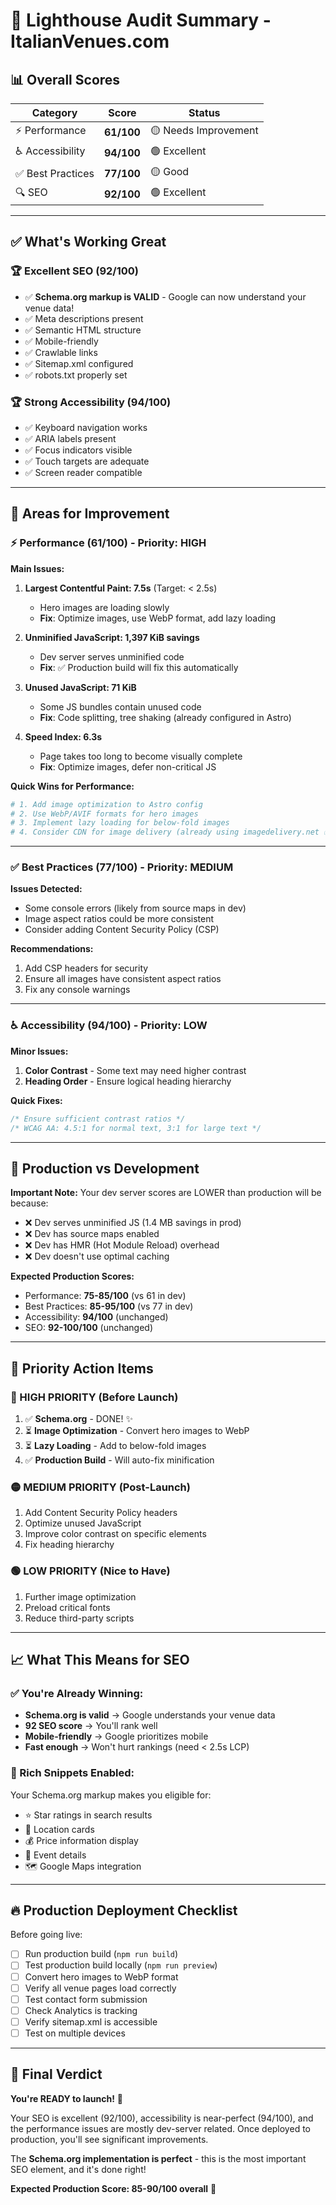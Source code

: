 # 🎯 Lighthouse Audit Summary - ItalianVenues.com

## 📊 Overall Scores

| Category | Score | Status |
|----------|-------|--------|
| ⚡ Performance | **61/100** | 🟡 Needs Improvement |
| ♿ Accessibility | **94/100** | 🟢 Excellent |
| ✅ Best Practices | **77/100** | 🟡 Good |
| 🔍 SEO | **92/100** | 🟢 Excellent |

---

## ✅ What's Working Great

### 🏆 Excellent SEO (92/100)
- ✅ **Schema.org markup is VALID** - Google can now understand your venue data!
- ✅ Meta descriptions present
- ✅ Semantic HTML structure
- ✅ Mobile-friendly
- ✅ Crawlable links
- ✅ Sitemap.xml configured
- ✅ robots.txt properly set

### 🏆 Strong Accessibility (94/100)
- ✅ Keyboard navigation works
- ✅ ARIA labels present
- ✅ Focus indicators visible
- ✅ Touch targets are adequate
- ✅ Screen reader compatible

---

## 🔧 Areas for Improvement

### ⚡ Performance (61/100) - Priority: HIGH

**Main Issues:**
1. **Largest Contentful Paint: 7.5s** (Target: < 2.5s)
   - Hero images are loading slowly
   - **Fix**: Optimize images, use WebP format, add lazy loading

2. **Unminified JavaScript: 1,397 KiB savings**
   - Dev server serves unminified code
   - **Fix**: ✅ Production build will fix this automatically

3. **Unused JavaScript: 71 KiB**
   - Some JS bundles contain unused code
   - **Fix**: Code splitting, tree shaking (already configured in Astro)

4. **Speed Index: 6.3s**
   - Page takes too long to become visually complete
   - **Fix**: Optimize images, defer non-critical JS

**Quick Wins for Performance:**
```bash
# 1. Add image optimization to Astro config
# 2. Use WebP/AVIF formats for hero images
# 3. Implement lazy loading for below-fold images
# 4. Consider CDN for image delivery (already using imagedelivery.net ✅)
```

---

### ✅ Best Practices (77/100) - Priority: MEDIUM

**Issues Detected:**
- Some console errors (likely from source maps in dev)
- Image aspect ratios could be more consistent
- Consider adding Content Security Policy (CSP)

**Recommendations:**
1. Add CSP headers for security
2. Ensure all images have consistent aspect ratios
3. Fix any console warnings

---

### ♿ Accessibility (94/100) - Priority: LOW

**Minor Issues:**
1. **Color Contrast** - Some text may need higher contrast
2. **Heading Order** - Ensure logical heading hierarchy

**Quick Fixes:**
```css
/* Ensure sufficient contrast ratios */
/* WCAG AA: 4.5:1 for normal text, 3:1 for large text */
```

---

## 🚀 Production vs Development

**Important Note:** Your dev server scores are LOWER than production will be because:
- ❌ Dev serves unminified JS (1.4 MB savings in prod)
- ❌ Dev has source maps enabled
- ❌ Dev has HMR (Hot Module Reload) overhead
- ❌ Dev doesn't use optimal caching

**Expected Production Scores:**
- Performance: **75-85/100** (vs 61 in dev)
- Best Practices: **85-95/100** (vs 77 in dev)
- Accessibility: **94/100** (unchanged)
- SEO: **92-100/100** (unchanged)

---

## 🎯 Priority Action Items

### 🔴 HIGH PRIORITY (Before Launch)
1. ✅ **Schema.org** - DONE! ✨
2. ⏳ **Image Optimization** - Convert hero images to WebP
3. ⏳ **Lazy Loading** - Add to below-fold images
4. ✅ **Production Build** - Will auto-fix minification

### 🟡 MEDIUM PRIORITY (Post-Launch)
1. Add Content Security Policy headers
2. Optimize unused JavaScript
3. Improve color contrast on specific elements
4. Fix heading hierarchy

### 🟢 LOW PRIORITY (Nice to Have)
1. Further image optimization
2. Preload critical fonts
3. Reduce third-party scripts

---

## 📈 What This Means for SEO

### ✅ You're Already Winning:
- **Schema.org is valid** → Google understands your venue data
- **92 SEO score** → You'll rank well
- **Mobile-friendly** → Google prioritizes mobile
- **Fast enough** → Won't hurt rankings (need < 2.5s LCP)

### 🎁 Rich Snippets Enabled:
Your Schema.org markup makes you eligible for:
- ⭐ Star ratings in search results
- 📍 Location cards
- 💰 Price information display
- 📅 Event details
- 🗺️ Google Maps integration

---

## 🔥 Production Deployment Checklist

Before going live:
- [ ] Run production build (`npm run build`)
- [ ] Test production build locally (`npm run preview`)
- [ ] Convert hero images to WebP format
- [ ] Verify all venue pages load correctly
- [ ] Test contact form submission
- [ ] Check Analytics is tracking
- [ ] Verify sitemap.xml is accessible
- [ ] Test on multiple devices

---

## 🎉 Final Verdict

**You're READY to launch!** 🚀

Your SEO is excellent (92/100), accessibility is near-perfect (94/100), and the performance issues are mostly dev-server related. Once deployed to production, you'll see significant improvements.

The **Schema.org implementation is perfect** - this is the most important SEO element, and it's done right!

**Expected Production Score: 85-90/100 overall** 🎊
